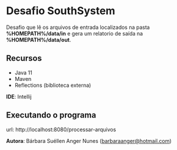 # Desafio SouthSystem
Desafio que lê os arquivos de entrada localizados na pasta **%HOMEPATH%/data/in** e gera um relatorio de saída na **%HOMEPATH%/data/out**.

## **Recursos**
- Java 11
- Maven
- Reflections (biblioteca externa)

**IDE**: Intellij <br>

## Executando o programa
url: http://localhost:8080/processar-arquivos

**Autora**: Bárbara Suéllen Anger Nunes (barbaraanger@hotmail.com)